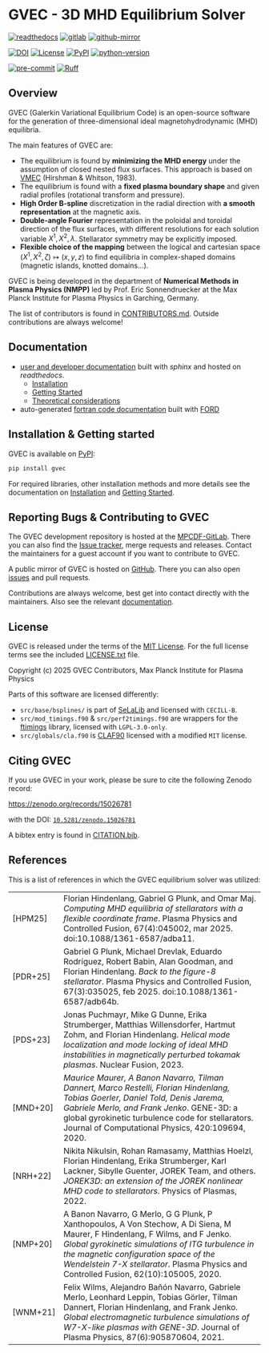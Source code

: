 # GVEC - 3D MHD Equilibrium Solver

[![readthedocs](https://img.shields.io/badge/Read%20the%20Docs-8CA1AF?logo=readthedocs&labelColor=gray)](https://gvec.readthedocs.io)
[![gitlab](https://img.shields.io/badge/GitLab-FC6D26?logo=gitlab&labelColor=gray)](https://gitlab.mpcdf.mpg.de/gvec-group/gvec)
[![github-mirror](https://img.shields.io/badge/GitHub%20mirror-gray?logo=github&labelColor=gray)](https://github.com/gvec-group/gvec)

[![DOI](https://zenodo.org/badge/DOI/10.5281/zenodo.15026780.svg)](https://doi.org/10.5281/zenodo.15026780)
[![License](https://img.shields.io/badge/license-MIT-green?logo=open-source-initiative)](./LICENSE.txt)
[![PyPI](https://img.shields.io/pypi/v/gvec)](https://pypi.org/project/gvec/)
[![python-version](https://img.shields.io/pypi/pyversions/gvec?logo=python)](https://pypi.org/project/gvec)

[![pre-commit](https://img.shields.io/badge/pre--commit-gray?logo=pre-commit)](https://github.com/pre-commit/pre-commit)
[![Ruff](https://img.shields.io/endpoint?url=https://raw.githubusercontent.com/astral-sh/ruff/main/assets/badge/v2.json)](https://github.com/astral-sh/ruff)

## Overview

GVEC (Galerkin Variational Equilibrium Code) is an open-source software for
the generation of three-dimensional ideal magnetohydrodynamic (MHD) equilibria.

The main features of GVEC are:

* The equilibrium is found by **minimizing the MHD energy** under the assumption of closed nested flux surfaces. This approach is based on [VMEC](https://princetonuniversity.github.io/STELLOPT/VMEC) (Hirshman & Whitson, 1983).
* The equilibrium is found with a **fixed plasma boundary shape** and given radial profiles (rotational transform and pressure).
* **High Order B-spline** discretization in the radial direction with **a smooth representation** at the magnetic axis.
* **Double-angle Fourier** representation in the poloidal and toroidal direction of the flux surfaces, with different resolutions for each solution variable $X^1,X^2,\lambda$. Stellarator symmetry may be explicitly imposed.
* **Flexible choice of the mapping** between the logical and cartesian space $\left(X^1,X^2,\zeta\right) \mapsto \left(x,y,z\right)$
  to find equilibria in complex-shaped domains (magnetic islands, knotted domains...).

GVEC is being developed in the department of **Numerical Methods in Plasma Physics (NMPP)**
led by Prof. Eric Sonnendruecker at the Max Planck Institute for Plasma Physics
in Garching, Germany.

The list of contributors is found in [CONTRIBUTORS.md](CONTRIBUTORS.md).
Outside contributions are always welcome!

## Documentation

 * [user and developer documentation](https://gvec.readthedocs.io/latest) built with *sphinx* and hosted on *readthedocs*.
   * [Installation](https://gvec.readthedocs.io/latest/user/install.html)
   * [Getting Started](https://gvec.readthedocs.io/latest/user/getting-started.html)
   * [Theoretical considerations](https://gvec.readthedocs.io/latest/user/theory.html)
 * auto-generated [fortran code documentation](https://gvec.readthedocs.io/latest/ford/index.html) built with [FORD](https://forddocs.readthedocs.io/en/latest/)

## Installation & Getting started

GVEC is available on [PyPI](https://pypi.org/project/gvec/):
```bash
pip install gvec
```

For required libraries, other installation methods and more details see the documentation on [Installation](https://gvec.readthedocs.io/latest/user/install.html) and [Getting Started](https://gvec.readthedocs.io/latest/user/getting-started.html).

## Reporting Bugs & Contributing to GVEC

The GVEC development repository is hosted at the [MPCDF-GitLab](https://gitlab.mpcdf.mpg.de/gvec-group/gvec).
There you can also find the [Issue tracker](https://gitlab.mpcdf.mpg.de/gvec-group/gvec/-/issues), merge requests and releases.
Contact the maintainers for a guest account if you want to contribute to GVEC.

A public mirror of GVEC is hosted on [GitHub](https://github.com/gvec-group/gvec).
There you can also open [issues](https://github.com/gvec-group/gvec/issues) and pull requests.

Contributions are always welcome, best get into contact directly with the maintainers.
Also see the relevant [documentation](https://gvec.readthedocs.io/latest/dev/index.html).

## License

GVEC is released under the terms of the [MIT License](https://spdx.org/licenses/MIT.html).
For the full license terms see the included [LICENSE.txt](LICENSE.txt) file.

Copyright (c) 2025 GVEC Contributors, Max Planck Institute for Plasma Physics

Parts of this software are licensed differently:
* `src/base/bsplines/` is part of [SeLaLib](https://github.com/selalib/selalib/) and licensed with `CECILL-B`.
* `src/mod_timings.f90` & `src/perf2timings.f90` are wrappers for the [ftimings](https://gitlab.mpcdf.mpg.de/loh/ftimings) library, licensed with `LGPL-3.0-only`.
* `src/globals/cla.f90` is [CLAF90](https://ingria.ceoas.oregonstate.edu/fossil/CLAF90) licensed with a modified `MIT` license.

## Citing GVEC

If you use GVEC in your work, please be sure to cite the following Zenodo record:

https://zenodo.org/records/15026781

with the DOI: [`10.5281/zenodo.15026781`](https://doi.org/10.5281/zenodo.15026781)

A bibtex entry is found in [CITATION.bib](CITATION.bib).


## References

This is a list of references in which the GVEC equilibrium solver was utilized:

|   |        |
|----- |------- |
| [HPM25] | Florian Hindenlang, Gabriel G Plunk, and Omar Maj. *Computing MHD equilibria of stellarators with a flexible coordinate frame*. Plasma Physics and Controlled Fusion, 67(4):045002, mar 2025. doi:10.1088/1361-6587/adba11.|
| [PDR+25] | Gabriel G Plunk, Michael Drevlak, Eduardo Rodríguez, Robert Babin, Alan Goodman, and Florian Hindenlang. *Back to the figure-8 stellarator*. Plasma Physics and Controlled Fusion, 67(3):035025, feb 2025. doi:10.1088/1361-6587/adb64b.|
| [PDS+23] | Jonas Puchmayr, Mike G Dunne, Erika Strumberger, Matthias Willensdorfer, Hartmut Zohm, and Florian Hindenlang. *Helical mode localization and mode locking of ideal MHD instabilities in magnetically perturbed tokamak plasmas*. Nuclear Fusion, 2023. |
| [MND+20] | *Maurice Maurer, A Banon Navarro, Tilman Dannert, Marco Restelli, Florian Hindenlang, Tobias Goerler, Daniel Told, Denis Jarema, Gabriele Merlo, and Frank Jenko*. GENE-3D: a global gyrokinetic turbulence code for stellarators. Journal of Computational Physics, 420:109694, 2020.|
| [NRH+22] | Nikita Nikulsin, Rohan Ramasamy, Matthias Hoelzl, Florian Hindenlang, Erika Strumberger, Karl Lackner, Sibylle Guenter, JOREK Team, and others. *JOREK3D: an extension of the JOREK nonlinear MHD code to stellarators*. Physics of Plasmas, 2022.|
| [NMP+20] | A Banon Navarro, G Merlo, G G Plunk, P Xanthopoulos, A Von Stechow, A Di Siena, M Maurer, F Hindenlang, F Wilms, and F Jenko. *Global gyrokinetic simulations of ITG turbulence in the magnetic configuration space of the Wendelstein 7-X stellarator*. Plasma Physics and Controlled Fusion, 62(10):105005, 2020.|
| [WNM+21] | Felix Wilms, Alejandro Bañón Navarro, Gabriele Merlo, Leonhard Leppin, Tobias Görler, Tilman Dannert, Florian Hindenlang, and Frank Jenko. *Global electromagnetic turbulence simulations of W7-X-like plasmas with GENE-3D*. Journal of Plasma Physics, 87(6):905870604, 2021. |

